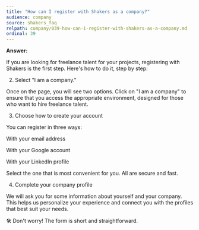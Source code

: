 ```yaml
---
title: "How can I register with Shakers as a company?"
audience: company
source: shakers_faq
relpath: company/039-how-can-i-register-with-shakers-as-a-company.md
ordinal: 39
---
```


**Answer:**

If you are looking for freelance talent for your projects, registering with Shakers is the first step. Here's how to do it, step by step:

2. Select "I am a company."

Once on the page, you will see two options. Click on "I am a company" to ensure that you access the appropriate environment, designed for those who want to hire freelance talent.



3. Choose how to create your account

You can register in three ways:

With your email address

With your Google account

With your LinkedIn profile

Select the one that is most convenient for you. All are secure and fast.



4. Complete your company profile

We will ask you for some information about yourself and your company. This helps us personalize your experience and connect you with the profiles that best suit your needs.

🛠️ Don't worry! The form is short and straightforward.
